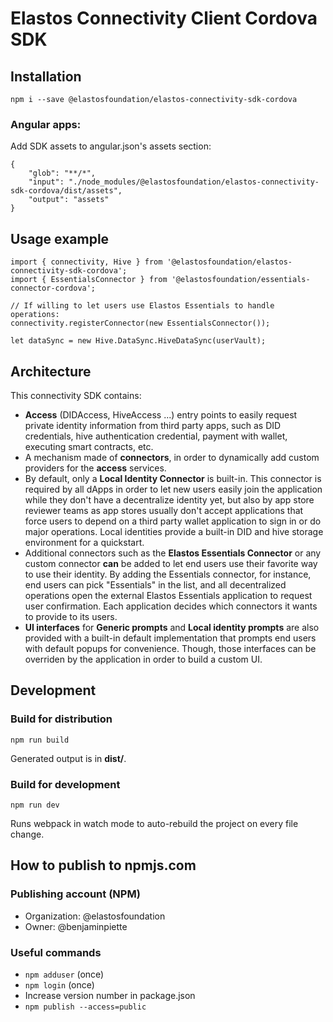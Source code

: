# Elastos Connectivity Client Cordova SDK

## Installation

```npm i --save @elastosfoundation/elastos-connectivity-sdk-cordova```

### Angular apps:

Add SDK assets to angular.json's assets section:

```
{
    "glob": "**/*",
    "input": "./node_modules/@elastosfoundation/elastos-connectivity-sdk-cordova/dist/assets",
    "output": "assets"
}
```

## Usage example

```
import { connectivity, Hive } from '@elastosfoundation/elastos-connectivity-sdk-cordova';
import { EssentialsConnector } from '@elastosfoundation/essentials-connector-cordova';

// If willing to let users use Elastos Essentials to handle operations:
connectivity.registerConnector(new EssentialsConnector());

let dataSync = new Hive.DataSync.HiveDataSync(userVault);
```

## Architecture

This connectivity SDK contains:

- **Access** (DIDAccess, HiveAccess ...) entry points to easily request private identity information from third party apps, such as DID credentials, hive authentication credential, payment with wallet, executing smart contracts, etc.
- A mechanism made of **connectors**, in order to dynamically add custom providers for the **access** services. 
- By default, only a **Local Identity Connector** is built-in. This connector is required by all dApps in order to let new users easily join the application while they don't have a decentralize identity yet, but also by app store reviewer teams as app stores usually don't accept applications that force users to depend on a third party wallet application to sign in or do major operations. Local identities provide a built-in DID and hive storage environment for a quickstart.
- Additional connectors such as the **Elastos Essentials Connector** or any custom connector **can** be added to let end users use their favorite way to use their identity. By adding the Essentials connector, for instance, end users can pick "Essentials" in the list, and all decentralized operations open the external Elastos Essentials application to request user confirmation. Each application decides which connectors it wants to provide to its users.
- **UI interfaces** for **Generic prompts** and **Local identity prompts** are also provided with a built-in default implementation that prompts end users with default popups for convenience. Though, those interfaces can be overriden by the application in order to build a custom UI.

## Development

### Build for distribution

```npm run build```

Generated output is in **dist/**.

### Build for development

```npm run dev```

Runs webpack in watch mode to auto-rebuild the project on every file change.

## How to publish to npmjs.com

### Publishing account (NPM)

- Organization: @elastosfoundation
- Owner: @benjaminpiette

### Useful commands

- `npm adduser` (once)
- `npm login` (once)
- Increase version number in package.json
- `npm publish --access=public`
